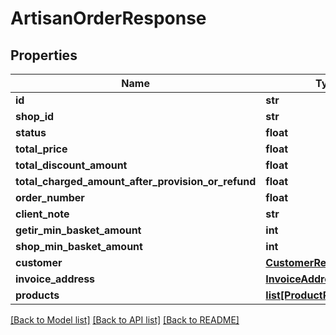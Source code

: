 # ArtisanOrderResponse

## Properties
Name | Type | Description | Notes
------------ | ------------- | ------------- | -------------
**id** | **str** |  | [optional] 
**shop_id** | **str** |  | [optional] 
**status** | **float** |  | [optional] 
**total_price** | **float** |  | [optional] 
**total_discount_amount** | **float** |  | [optional] 
**total_charged_amount_after_provision_or_refund** | **float** |  | [optional] 
**order_number** | **float** |  | [optional] 
**client_note** | **str** |  | [optional] 
**getir_min_basket_amount** | **int** |  | [optional] 
**shop_min_basket_amount** | **int** |  | [optional] 
**customer** | [**CustomerResponse**](CustomerResponse.md) |  | [optional] 
**invoice_address** | [**InvoiceAddressResponse**](InvoiceAddressResponse.md) |  | [optional] 
**products** | [**list[ProductResponse]**](ProductResponse.md) |  | [optional] 

[[Back to Model list]](../README.md#documentation-for-models) [[Back to API list]](../README.md#documentation-for-api-endpoints) [[Back to README]](../README.md)


